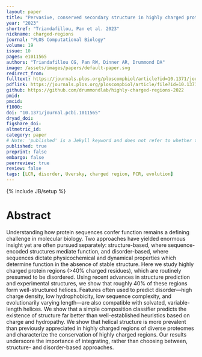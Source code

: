 ```yaml
---
layout: paper
title: "Pervasive, conserved secondary structure in highly charged protein regions"
year: "2023"
shortref: "Triandafillou, Pan et al. 2023"
nickname: charged-regions
journal: "PLOS Computational Biology"
volume: 19
issue: 10
pages: e1011565
authors: "Triandafillou CG, Pan RW, Dinner AR, Drummond DA"
image: /assets/images/papers/default-paper.svg
redirect_from: 
fulltext: https://journals.plos.org/ploscompbiol/article?id=10.1371/journal.pcbi.1011565
pdflink: https://journals.plos.org/ploscompbiol/article/file?id=10.1371/journal.pcbi.1011565&type=printable
github: https://github.com/drummondlab/highly-charged-regions-2022
pmid: 
pmcid: 
f1000: 
doi: "10.1371/journal.pcbi.1011565"
dryad_doi:
figshare_doi: 
altmetric_id: 
category: paper
# Note: 'published' is a Jekyll keyword and does not refer to whether the paper is published, but rather to whether this Markdown should be part of the rendered site.
published: true
preprint: false
embargo: false	
peerreview: true
review: false
tags: [LCR, disorder, Uversky, charged region, FCR, evolution]
---
```

{% include JB/setup %}

# Abstract 

Understanding how protein sequences confer function remains a defining challenge in molecular biology. Two approaches have yielded enormous insight yet are often pursued separately:  structure-based, where sequence-encoded structures mediate function, and disorder-based, where sequences dictate physicochemical and dynamical properties which determine function in the absence of stable structure. Here we study highly charged protein regions (>40% charged residues), which are routinely presumed to be disordered. Using recent advances in structure prediction and experimental structures, we show that roughly 40% of these regions form well-structured helices. Features often used to predict disorder—high charge density, low hydrophobicity, low sequence complexity, and evolutionarily varying length—are also compatible with solvated, variable-length helices. We show that a simple composition classifier predicts the existence of structure far better than well-established heuristics based on charge and hydropathy. We show that helical structure is more prevalent than previously appreciated in highly charged regions of diverse proteomes and characterize the conservation of highly charged regions. Our results underscore the importance of integrating, rather than choosing between, structure- and disorder-based approaches.
